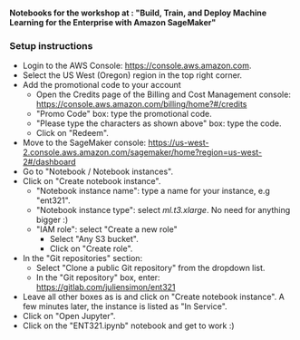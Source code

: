 #### Notebooks for the workshop at : "Build, Train, and Deploy Machine Learning for the Enterprise with Amazon SageMaker"



### Setup instructions

* Login to the AWS Console: https://console.aws.amazon.com.
* Select the US West (Oregon) region in the top right corner.
* Add the promotional code to your account
    * Open the Credits page of the Billing and Cost Management console: https://console.aws.amazon.com/billing/home?#/credits
    * "Promo Code" box: type the promotional code.
    * "Please type the characters as shown above" box: type the code.
    * Click on "Redeem".
* Move to the SageMaker console: https://us-west-2.console.aws.amazon.com/sagemaker/home?region=us-west-2#/dashboard
* Go to "Notebook / Notebook instances".
* Click on "Create notebook instance".
    * "Notebook instance name": type a name for your instance, e.g "ent321".
    * "Notebook instance type": select _ml.t3.xlarge_. No need for anything bigger :)
    * "IAM role": select "Create a new role"
         * Select "Any S3 bucket".
         * Click on "Create role".
* In the "Git repositories" section:
    * Select "Clone a public Git repository" from the dropdown list.
    * In the "Git repository" box, enter: https://gitlab.com/juliensimon/ent321
* Leave all other boxes as is and click on "Create notebook instance". A few minutes later, the instance is listed as "In Service".
* Click on "Open Jupyter".
* Click on the "ENT321.ipynb" notebook and get to work :)

